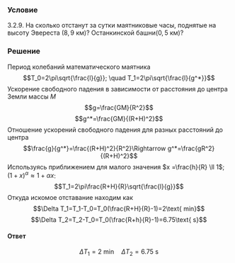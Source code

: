 ###  Условие 

$3.2.9.$ На сколько отстанут за сутки маятниковые часы, поднятые на высоту Эвереста $(8{,}9 \mathrm{~км})$? Останкинской башни$(0{,}5 \mathrm{~км})$? 

### Решение

Период колебаний математического маятника $$T_0=2\pi\sqrt{\frac{l}{g}}; \quad T_1=2\pi\sqrt{\frac{l}{g^*}}$$ Ускорение свободного падения в зависимости от расстояния до центра Земли массы $M$ $$g=\frac{GM}{R^2}$$ $$g^*=\frac{GM}{(R+H)^2}$$ Отношение ускорений свободного падения для разных расстояний до центра $$\frac{g}{g^*}=\frac{(R+H)^2}{R^2}\Rightarrow g^*=\frac{gR^2}{(R+H)^2}$$ Используясь приближением для малого значения $x =\frac{h}{R} \ll 1$; $(1+x)^\alpha\approx 1+\alpha x$: $$T_1=2\pi\frac{R+H}{R}\sqrt{\frac{l}{g}}$$ Откуда искомое отставание находим как $$\Delta T_1=T_1-T_0=T_0(\frac{R+H}{R}-1)=2\text{ min}$$ $$\Delta T_2=T_2-T_0=T_0(\frac{R+h}{R}-1)=6.75\text{ s}$$ 

#### Ответ

$$\Delta T_1=2\text{ min}\quad\Delta T_2=6.75\text{ s}$$ 
